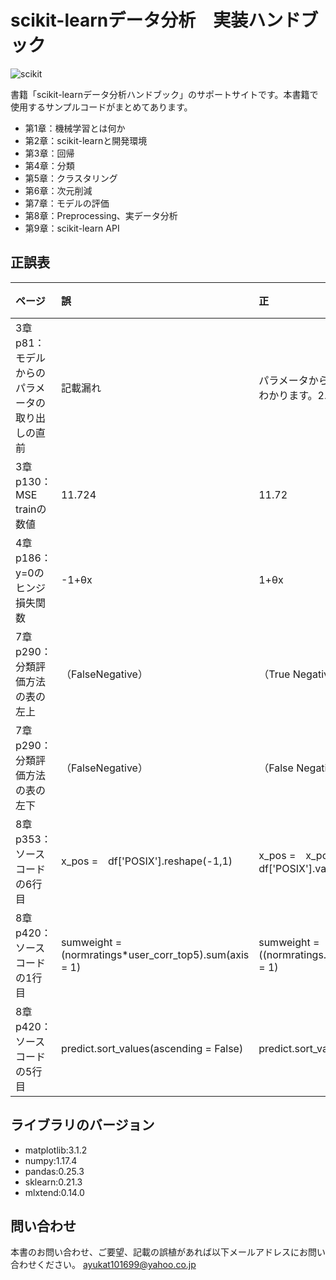 # scikit-learnデータ分析　実装ハンドブック

![scikit](https://user-images.githubusercontent.com/40778791/108866924-0475b080-7638-11eb-8ea4-4a14f9e24eb5.PNG)

書籍「scikit-learnデータ分析ハンドブック」のサポートサイトです。本書籍で使用するサンプルコードがまとめてあります。

- 第1章：機械学習とは何か 
- 第2章：scikit-learnと開発環境  
- 第3章：回帰   
- 第4章：分類    
- 第5章：クラスタリング    
- 第6章：次元削減   
- 第7章：モデルの評価    
- 第8章：Preprocessing、実データ分析
- 第9章：scikit-learn API

## 正誤表
| ページ | 誤 | 正 | 補足 |
|:-----------|:------------|:------------|:------------|
| 3章 p81：モデルからのパラメータの取り出しの直前 | 記載漏れ | パラメータから住宅価格の上昇下落に影響がある特徴量がわかります。2.573のRMは上昇。|  |
| 3章 p130：MSE trainの数値 | 11.724 | 11.72 |  |
| 4章 p186：y=0のヒンジ損失関数| -1+θx | 1+θx |  |
| 7章 p290：分類評価方法の表の左上| （FalseNegative） | （True Negative） |  |
| 7章 p290：分類評価方法の表の左下| （FalseNegative） | （False Negative） |  |
| 8章 p353：ソースコードの6行目 | x_pos =　df['POSIX'].reshape(-1,1) | x_pos =　x_pos.reshape(-1,1)またはx_pos =　df['POSIX'].values.reshape(-1,1) |  |
| 8章 p420：ソースコードの1行目 |sumweight = (normratings*user_corr_top5).sum(axis = 1)| sumweight = ((normratings.notnull())*user_corr_top5.abs()).sum(axis = 1) |  |
| 8章 p420：ソースコードの5行目 | predict.sort_values(ascending = False) | predict.sort_values(ascending = False).head() |  |

## ライブラリのバージョン
- matplotlib:3.1.2
- numpy:1.17.4
- pandas:0.25.3
- sklearn:0.21.3
- mlxtend:0.14.0

## 問い合わせ
本書のお問い合わせ、ご要望、記載の誤植があれば以下メールアドレスにお問い合わせください。
ayukat101699@yahoo.co.jp
